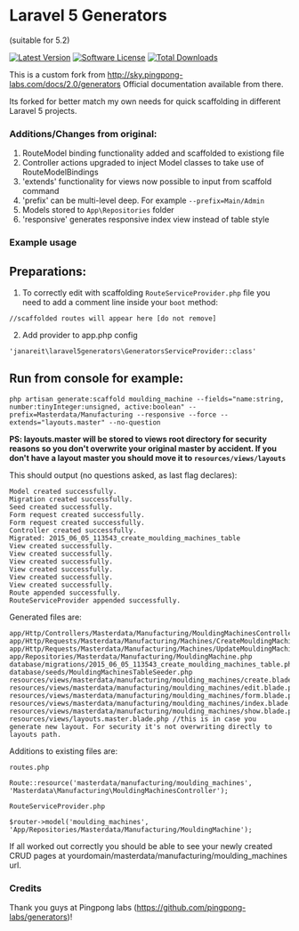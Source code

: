 Laravel 5 Generators
==============
(suitable for 5.2)

[![Latest Version](https://img.shields.io/github/release/janareit/laravel5generators.svg?style=flat-square)](https://github.com/janareit/laravel5generators/releases)
[![Software License](https://img.shields.io/badge/license-MIT-brightgreen.svg?style=flat-square)](LICENSE.md)
[![Total Downloads](https://img.shields.io/packagist/dt/janareit/laravel5generators.svg?style=flat-square)](https://packagist.org/packages/janareit/laravel5generators)

This is a custom fork from http://sky.pingpong-labs.com/docs/2.0/generators
Official documentation available from there.

Its forked for better match my own needs for quick scaffolding in different Laravel 5 projects.

### Additions/Changes from original:

1. RouteModel binding functionality added and scaffolded to existiong file
2. Controller actions upgraded to inject Model classes to take use of RouteModelBindings
3. 'extends' functionality for views now possible to input from scaffold command
4. 'prefix' can be multi-level deep. For example `--prefix=Main/Admin`
5. Models stored to `App\Repositories` folder
5. 'responsive' generates responsive index view instead of table style


### Example usage

## Preparations:

1. To correctly edit with scaffolding `RouteServiceProvider.php` file you need to add a comment line inside your `boot` method:
```
//scaffolded routes will appear here [do not remove]
```

2. Add provider to app.php config
```
'janareit\laravel5generators\GeneratorsServiceProvider::class'
```


## Run from console for example:
```
php artisan generate:scaffold moulding_machine --fields="name:string, number:tinyInteger:unsigned, active:boolean" --prefix=Masterdata/Manufacturing --responsive --force --extends="layouts.master" --no-question
```

**PS: layouts.master will be stored to views root directory for security reasons so you don't overwrite your original master by accident.
If you don't have a layout master you should move it to `resources/views/layouts`**


This should output (no questions asked, as last flag declares):
```
Model created successfully.
Migration created successfully.
Seed created successfully.
Form request created successfully.
Form request created successfully.
Controller created successfully.
Migrated: 2015_06_05_113543_create_moulding_machines_table
View created successfully.
View created successfully.
View created successfully.
View created successfully.
View created successfully.
View created successfully.
Route appended successfully.
RouteServiceProvider appended successfully.
```


Generated files are:
```
app/Http/Controllers/Masterdata/Manufacturing/MouldingMachinesController.php
app/Http/Requests/Masterdata/Manufacturing/Machines/CreateMouldingMachineRequest.php
app/Http/Requests/Masterdata/Manufacturing/Machines/UpdateMouldingMachineRequest.php
app/Repositories/Masterdata/Manufacturing/MouldingMachine.php
database/migrations/2015_06_05_113543_create_moulding_machines_table.php
database/seeds/MouldingMachinesTableSeeder.php
resources/views/masterdata/manufacturing/moulding_machines/create.blade.php
resources/views/masterdata/manufacturing/moulding_machines/edit.blade.php
resources/views/masterdata/manufacturing/moulding_machines/form.blade.php
resources/views/masterdata/manufacturing/moulding_machines/index.blade.php
resources/views/masterdata/manufacturing/moulding_machines/show.blade.php
resources/views/layouts.master.blade.php //this is in case you generate new layout. For security it's not overwriting directly to layouts path.
```

Additions to existing files are:
```
routes.php

Route::resource('masterdata/manufacturing/moulding_machines', 'Masterdata\Manufacturing\MouldingMachinesController');
```

```
RouteServiceProvider.php

$router->model('moulding_machines', 'App/Repositories/Masterdata/Manufacturing/MouldingMachine');
```

If all worked out correctly you should be able to see your newly created CRUD pages at yourdomain/masterdata/manufacturing/moulding_machines url.


### Credits
Thank you guys at Pingpong labs (https://github.com/pingpong-labs/generators)!